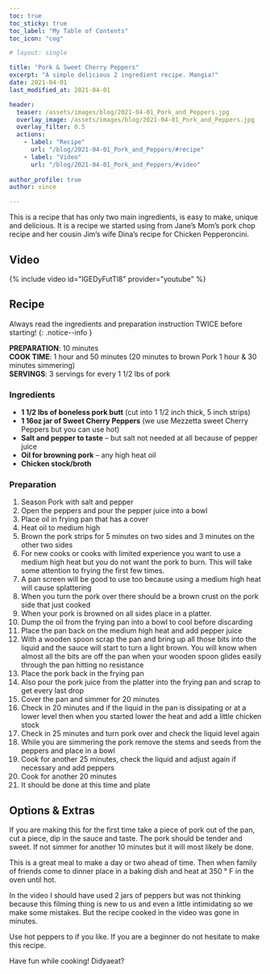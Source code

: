 ```yaml
---
toc: true
toc_sticky: true
toc_label: "My Table of Contents"
toc_icon: "cog"

# layout: single

title: "Pork & Sweet Cherry Peppers"
excerpt: "A simple delicious 2 ingredient recipe. Mangia!"
date: 2021-04-01
last_modified_at: 2021-04-01

header:
  teaser: /assets/images/blog/2021-04-01_Pork_and_Peppers.jpg
  overlay_image: /assets/images/blog/2021-04-01_Pork_and_Peppers.jpg
  overlay_filter: 0.5
  actions:
    - label: "Recipe"
      url: "/blog/2021-04-01_Pork_and_Peppers/#recipe"
    - label: "Video"
      url: "/blog/2021-04-01_Pork_and_Peppers/#video"
 
author_profile: true
author: vince

---
```


This is a recipe that has only two main ingredients, is easy to make, unique and delicious. It is a recipe we started using from Jane’s Mom’s pork chop recipe and her cousin Jim’s wife Dina’s recipe for Chicken Pepperoncini.

## Video

{% include video id="lGEDyFutTl8" provider="youtube" %}

## Recipe

Always read the ingredients and preparation instruction TWICE before starting!
{: .notice--info }

**PREPARATION**: 10 minutes<br>
**COOK TIME**: 1 hour and 50 minutes (20 minutes to brown Pork 1 hour & 30 minutes simmering)<br>
**SERVINGS**: 3 servings for every 1 1/2 lbs of pork

### Ingredients

* **1 1/2 lbs of boneless pork butt** (cut into 1 1/2 inch thick, 5 inch strips)
* **1 16oz jar of Sweet Cherry Peppers** (we use Mezzetta sweet Cherry Peppers but you can use hot)
* **Salt and pepper to taste** – but salt not needed at all because of pepper juice
* **Oil for browning pork** – any high heat oil 
* **Chicken stock/broth**

### Preparation

1.	Season Pork with salt and pepper
2.	Open the peppers and pour the pepper juice into a bowl
3.	Place oil in frying pan that has a cover
4.	Heat oil to medium high
5.	Brown the pork strips for 5 minutes on two sides and 3 minutes on the other two sides
6.	For new cooks or cooks with limited experience you want to use a medium high heat but you do not want the pork to burn. This will take some attention to frying the first few times.
7.	A pan screen will be good to use too because using a medium high heat will cause splattering 
8.	When you turn the pork over there should be a brown crust on the pork side that just cooked
9.	When your pork is browned on all sides place in a platter.
10.	Dump the oil from the frying pan into a bowl to cool before discarding
11.	Place the pan back on the medium high heat and add pepper juice
12.	With a wooden spoon scrap the pan and bring up all those bits into the liquid and the sauce will start to turn a light brown. You will know when almost all the bits are off the pan when your wooden spoon glides easily through the pan hitting no resistance
13.	Place the pork back in the frying pan
14.	Also pour the pork juice from the platter into the frying pan and scrap to get every last drop
15.	Cover the pan and simmer for 20 minutes
16.	Check in 20 minutes and if the liquid in the pan is dissipating or at a lower level then when you started lower the heat and add a little chicken stock
17.	Check in 25 minutes and turn pork over and check the liquid level again
18.	While you are simmering the pork remove the stems and seeds from the peppers and place in a bowl
19.	Cook for another 25 minutes, check the liquid and adjust again if necessary and add peppers
20.	Cook for another 20 minutes
21.	It should be done at this time and plate

## Options & Extras

If you are making this for the first time take a piece of pork out of the pan, cut a piece, dip in the sauce and taste. The pork should be tender and sweet. If not simmer for another 10 minutes but it will most likely be done. 

This is a great meal to make a day or two ahead of time. Then when family of friends come to dinner place in a baking dish and heat at 350 &deg; F in the oven until hot. 

In the video I should have used 2 jars of peppers but was not thinking because this filming thing is new to us and even a little intimidating so we make some mistakes. But the recipe cooked in the video was gone in minutes.

Use hot peppers to if you like. If you are a beginner do not hesitate to make this recipe.

Have fun while cooking! Didyaeat?
